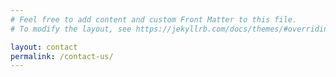 ```yaml
---
# Feel free to add content and custom Front Matter to this file.
# To modify the layout, see https://jekyllrb.com/docs/themes/#overriding-theme-defaults

layout: contact
permalink: /contact-us/
---
```

